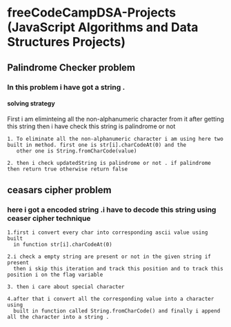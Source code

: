 # freeCodeCampDSA-Projects (JavaScript Algorithms and Data Structures Projects)

## Palindrome Checker problem

### In this problem i have got a string .

#### solving strategy

First i am eliminteing all the non-alphanumeric character from it after getting this string then i have check this string is palindrome or not

    1. To eliminate all the non-alphanumeric character i am using here two built in method. first one is str[i].charCodeAt(0) and the
       other one is String.fromCharCode(value)

    2. then i check updatedString is palindrome or not . if palindrome then return true otherwise return false

## ceasars cipher problem

### here i got a encoded string .i have to decode this string using ceaser cipher technique

    1.first i convert every char into corresponding ascii value using built
      in function str[i].charCodeAt(0)

    2.i check a empty string are present or not in the given string if present
      then i skip this iteration and track this position and to track this position i on the flag variable

    3. then i care about special character

    4.after that i convert all the corresponding value into a character using
      built in function called String.fromCharCode() and finally i append all the character into a string .
